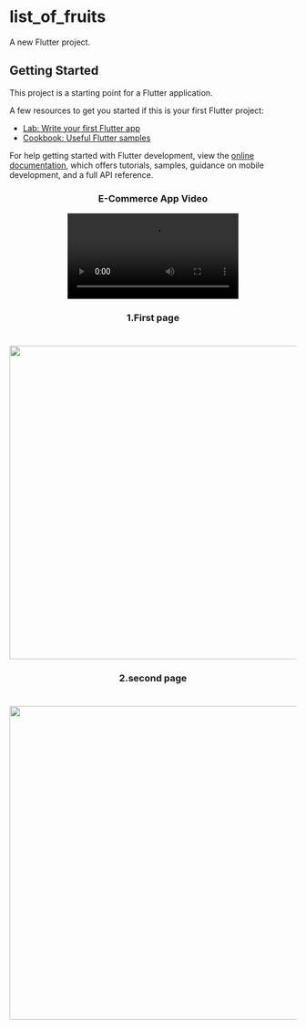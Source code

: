 # list_of_fruits

A new Flutter project.

## Getting Started

This project is a starting point for a Flutter application.

A few resources to get you started if this is your first Flutter project:

- [Lab: Write your first Flutter app](https://docs.flutter.dev/get-started/codelab)
- [Cookbook: Useful Flutter samples](https://docs.flutter.dev/cookbook)

For help getting started with Flutter development, view the
[online documentation](https://docs.flutter.dev/), which offers tutorials,
samples, guidance on mobile development, and a full API reference.



<h3 align="center">E-Commerce App Video </h3>

<div align="center">
 <video src="https://github.com/sanjuafre123/exam_e_commers/assets/148860124/b49bce10-defa-4ec1-8039-59969ce1d0d7" type="video/mp4">
</video>
</div>





<h3 align="center"> 1.First page </h3>

<h1 align="left"></h1>


<div align="center">

  <img src = "https://github.com/sanjuafre123/exam_e_commers/assets/148860124/f9cce1f4-e659-40fa-b937-daf9a0de30f4" height ="550">
</div>

<h3 align="center"> 2.second page </h3>

<h1 align="left"></h1>


<div align="center">

  <img src = "https://github.com/sanjuafre123/exam_e_commers/assets/148860124/7d9ae8b2-68b4-437f-a045-95220f3c1560" height ="550">
</div>

